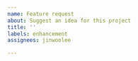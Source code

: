 ```yaml
---
name: Feature request
about: Suggest an idea for this project
title: ''
labels: enhancement
assignees: jinwoolee

---
```



